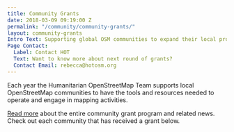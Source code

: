 ```yaml
---
title: Community Grants
date: 2018-03-09 09:19:00 Z
permalink: "/community/community-grants/"
layout: community-grants
Intro Text: Supporting global OSM communities to expand their local projects through community grants
Page Contact:
  Label: Contact HOT
  Text: Want to know more about next round of grants?
  Contact Email: rebecca@hotosm.org
---
```


Each year the Humanitarian OpenStreetMap Team supports local OpenStreetMap communities to have the tools and resources needed to operate and engage in mapping activities.

[Read more](/projects/microgrants_and_community_development) about the entire community grant program and related news. Check out each community that has received a grant below.